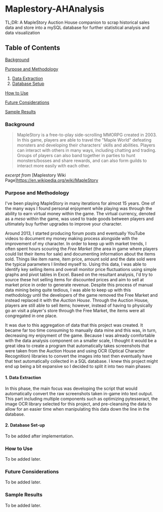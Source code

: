# Maplestory-AHAnalysis

TL;DR: A MapleStory Auction House companion to scrap historical sales data and store into a mySQL database for further statistical analysis and data visualization

## **Table of Contents**

[Background](#background)

[Purpose and Methodology](#purpose-and-methodology)

1. [Data Extraction](#data-extraction)
2. [Database Setup](#database-setup)

[How to Use](#how-to-use)

[Future Considerations](#future-considerations)

[Sample Results](#sample-results)

### **Background**

> MapleStory is a free-to-play side-scrolling MMORPG created in 2003. In this game, players are able to travel the "Maple World" defeating monsters and developing their characters' skills and abilities. Players can interact with others in many ways, including chatting and trading. Groups of players can also band together in parties to hunt monsters/bosses and share rewards, and can also form guilds to interact more easily with each other.

*excerpt from* [Maplestory Wiki Page]https://en.wikipedia.org/wiki/MapleStory

### **Purpose and Methodology**

I've been playing MapleStory in many iterations for almost 15 years. One of the many ways I found personal enjoyment while playing was through the ability to earn virtual money within the game. The virtual currency, denoted as a *meso* within the game, was used to trade goods between players and ultimately buy further upgrades to improve your character.

Around 2013, I started producing forum posts and eventually YouTube videos to document my money making process alongside with the improvement of my character. In order to keep up with market trends, I often spent hours scouring the *Free Market*  (the area in game where players could list their items for sale) and documenting information about the items sold. Things like item name, item price, amount sold and the date sold were the typical parameters I limited myself to. Using this data, I was able to identify key selling items and overall monitor price fluctuations using simple graphs and pivot tables in Excel. Based on the resultant analysis, I'd try to source these hot selling items for discounted prices and aim to sell at market price in order to generate revenue. Despite this process of manual data mining being quite tedious, I was able to keep up with this methodology until the developers of the game removed the Free Market and instead replaced it with the *Auction House*. Through the Auction House, players are still able to sell items; however, instead of having to physically go an visit a player's store through the Free Market, the items were all congregated in one place. 

It was due to this aggregation of data that this project was created. It became far too time consuming to manually data mine and this was, in turn, decreasing my enjoyment of the game. Because I was already comfortable with the data analysis component on a smaller scale, I thought it would be a great idea to create a program that automatically takes screenshots that were taken from the Auction House and using OCR (Optical Character Recognition) libraries to convert the images into text then eventually have that text automatically collected in a SQL database. I knew this project might end up being a bit expansive so I decided to split it into two main phases:

#### 1. Data Extraction

In this phase, the main focus was developing the script that would automatically convert the raw screenshots taken in-game into text output. This part including multiple components such as optimizing pytesseract, the image OCR library selected for this project, and pre-cleansing the data to allow for an easier time when manipulating this data down the line in the database. 

#### 2. Database Set-up

To be added after implementation.

### **How to Use**

To be added later.

### **Future Considerations**

To be added later.

### **Sample Results**

To be added later.


